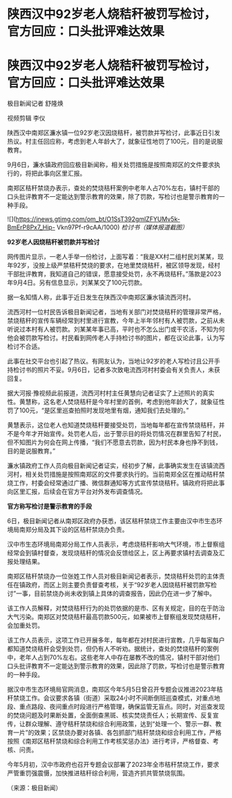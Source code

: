 # 陕西汉中92岁老人烧秸秆被罚写检讨，官方回应：口头批评难达效果

# 陕西汉中92岁老人烧秸秆被罚写检讨，官方回应：口头批评难达效果

极目新闻记者 舒隆焕

视频剪辑 李仪

陕西汉中南郑区濂水镇一位92岁老汉因烧秸秆，被罚款并写检讨，此事近日引发热议。村主任回应称，考虑到老人年龄大了，就象征性地罚了100元，目的是说服教育。

9月6日，濂水镇政府回应极目新闻称，相关处罚措施是按照南郑区的文件要求执行的，将把此事向区里汇报。

南郑区秸秆禁烧办表示，查处的焚烧秸秆案例中老年人占70%左右，镇村干部的口头批评教育不一定能达到警示教育的效果，除了罚款，写检讨也是警示教育的一种手段。

![](https://inews.gtimg.com/om_bt/O1SsT392gmlZFYUMv5k-BmErP8Px7_Hip-
Vkn97Pf-r9cAA/1000) _检讨书（媒体报道截图）_

**92岁老人因烧秸秆被罚款并写检讨**

网传图片显示，一老人手举一份检讨，上面写着：“我是XX村二组村民刘某某，现年92岁，没按上级严禁秸秆焚烧的要求，在地里焚烧秸秆，被区领导发现，经村干部批评教育，我知道自己的错误，愿意接受处罚，永不再烧秸秆。”落款是2023年9月4日。另有信息显示，刘某某交了100元罚款。

据一名知情人称，此事于近日发生在陕西汉中南郑区濂水镇流西河村。

流西河村一位村民告诉极目新闻记者，当地有关部门对焚烧秸秆的管理非常严格，禁烧秸秆的宣传车辆经常到村里进行宣教，今年上半年邻村有人被罚款，之前从未听说过本村有人被罚款。刘某某年事已高，平时也不怎么出门或干农活，不知为何他会被罚款写检讨。村民看到网传老人手持检讨书的图片，都在议论此事，认为写检讨不合适。

此事在社交平台也引起了热议。有网友认为，当地让92岁的老人写检讨且公开手持检讨书的照片不妥。9月6日，记者多次致电流西河村村委会有关负责人，未获回复。

据大河报·豫视频此前报道，流西河村村主任黄慧向记者证实了上述照片的真实性。黄慧称，这名老人焚烧秸秆是今年村里的首例，考虑到他年龄大了，就象征性罚了100元，“是区里巡查拍照时发现地里有烟，通知我们去处理的。”

黄慧表示，这位老人也知道焚烧秸秆要接受处罚，当地每年都在宣传禁烧秸秆，并不是今年才开始宣传。处罚老人后，出于警示目的将处罚情况在群里告知了村民，但不知图片为何会在网上传播，“我们不愿意去罚款，因为村民本身也挣不到钱，目的是说服教育。”

濂水镇政府工作人员向极目新闻记者证实，经初步了解，此事确实发生在该镇流西河村，相关处罚措施是按照南郑区的文件要求执行的。当前南郑全区在推动秸秆禁烧工作，村委会经常通过广播、微信群通知等方式宣传禁烧秸秆。镇政府将把此事向区里汇报，后续会在官方平台对外发布调查情况。

**官方称写检讨是警示教育的手段**

6日，极目新闻记者从南郑区政府办获悉，该区秸秆禁烧工作主要由汉中市生态环境局南郑分局及其下设的区秸秆禁烧办负责。

汉中市生态环境局南郑分局工作人员表示，考虑烧秸秆影响大气环境，市上督察组经常会到镇村督查，发现烧秸秆的情况会反馈给区上，区上再要求镇村去调查及汇报处理结果。

南郑区秸秆禁烧办一位张姓工作人员对极目新闻记者表示，焚烧秸秆处罚的主体责任在镇政府，而区上则主要负责督查考核，关于“92岁老人因烧秸秆被罚款写检讨”一事，目前禁烧办尚未收到镇上具体的调查报告，因此仍在进一步了解中。

该工作人员解释，对焚烧秸秆行为的处罚依据的是市、区有关规定，目的在于防治大气污染。南郑区对焚烧秸秆最高罚款500元，如果被市上督察组发现焚烧秸秆，会加重处罚。

该工作人员表示，这项工作已开展多年，每年都在对村民进行宣教，几乎每家每户都知道焚烧秸秆会受到处罚，但仍有人不听劝。据统计，查处的焚烧秸秆的案例中，老年人占到70%左右。这些老年人中存在屡教不改的情况，镇村干部对他们口头批评教育不一定能达到警示教育的效果，因此除了罚款，写检讨也是警示教育的一种手段。

据汉中市生态环境局官网消息，南郑区今年5月5日曾召开专题会议推进2023年秸秆禁烧工作。会议要求各镇（街道）采取24小时不间断倒班巡查模式，对重点地段、重点路段、夜间重点时段进行严格管理，确保监管无盲点。同时，对巡查发现的焚烧问题及时果断处置，全面倒查黑斑、核实焚烧责任人；长期宣传、反复宣传，让群众理解、遵守秸秆禁烧和综合利用政策，达到“处理一个、警示一群、教育一片”的效果；区禁烧办要对各镇、各包抓部门秸秆禁烧和综合利用工作，严格按照《南郑区秸秆禁烧和综合利用工作考核奖惩办法》进行考评，严格督查、考核、问责。

今年5月初，汉中市政府也召开专题会议部署了2023年全市秸秆禁烧工作，要求严管重罚强震慑，加快推进秸秆综合利用，营造齐抓共管禁烧氛围。

（来源：极目新闻）

